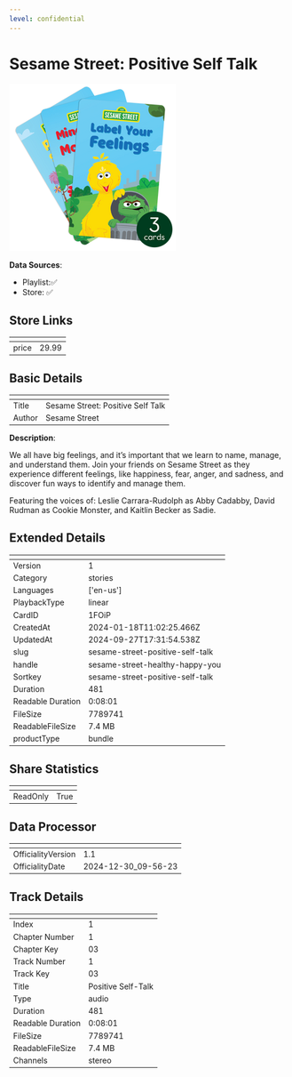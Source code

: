 ```yaml
---
level: confidential
---
```

# Sesame Street: Positive Self Talk

![card_[1FOiP].png](../../img/cards/card_[1FOiP].png)

**Data Sources**: 

- Playlist:✅
- Store: ✅


## Store Links

| <!-- --> | <!-- --> |
| - | - |
| price | 29.99 |


## Basic Details

| <!-- --> | <!-- --> |
| - | - |
| Title | Sesame Street: Positive Self Talk |
| Author | Sesame Street |

**Description**:

We all have big feelings, and it’s important that we learn to name, manage, and understand them. Join your friends on Sesame Street as they experience different feelings, like happiness, fear, anger, and sadness, and discover fun ways to identify and manage them.

Featuring the voices of:
Leslie Carrara-Rudolph as Abby Cadabby, David Rudman as Cookie Monster, and Kaitlin Becker as Sadie.


## Extended Details

| <!-- --> | <!-- --> |
| - | - |
| Version | 1 |
| Category | stories |
| Languages | ['en-us'] |
| PlaybackType | linear |
| CardID | 1FOiP |
| CreatedAt | 2024-01-18T11:02:25.466Z |
| UpdatedAt | 2024-09-27T17:31:54.538Z |
| slug | sesame-street-positive-self-talk |
| handle | sesame-street-healthy-happy-you |
| Sortkey | sesame-street-positive-self-talk |
| Duration | 481 |
| Readable Duration | 0:08:01 |
| FileSize | 7789741 |
| ReadableFileSize | 7.4 MB |
| productType | bundle |


## Share Statistics

| <!-- --> | <!-- --> |
| - | - |
| ReadOnly | True |


## Data Processor

| <!-- --> | <!-- --> |
| - | - |
| OfficialityVersion | 1.1
| OfficialityDate | 2024-12-30_09-56-23


## Track Details

| <!-- --> | <!-- --> |
| - | - |
| Index | 1 |
| Chapter Number | 1 |
| Chapter Key | 03 |
| Track Number | 1 |
| Track Key | 03 |
| Title | Positive Self-Talk |
| Type | audio |
| Duration | 481 |
| Readable Duration | 0:08:01 |
| FileSize | 7789741 |
| ReadableFileSize | 7.4 MB |
| Channels | stereo |

